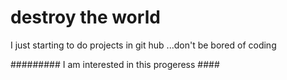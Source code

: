 # destroy the world
I just starting to do projects in git hub ...don't be bored of coding



######### I am interested in this progeress #### 
